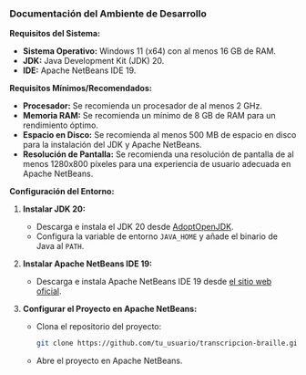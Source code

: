 ### Documentación del Ambiente de Desarrollo

**Requisitos del Sistema:**
- **Sistema Operativo:** Windows 11 (x64) con al menos 16 GB de RAM.
- **JDK:** Java Development Kit (JDK) 20.
- **IDE:** Apache NetBeans IDE 19.

**Requisitos Mínimos/Recomendados:**

- **Procesador:** Se recomienda un procesador de al menos 2 GHz.
- **Memoria RAM:** Se recomienda un mínimo de 8 GB de RAM para un rendimiento óptimo.
- **Espacio en Disco:** Se recomienda al menos 500 MB de espacio en disco para la instalación del JDK y Apache NetBeans.
- **Resolución de Pantalla:** Se recomienda una resolución de pantalla de al menos 1280x800 píxeles para una experiencia de usuario adecuada en Apache NetBeans.

**Configuración del Entorno:**
1. **Instalar JDK 20:**
   - Descarga e instala el JDK 20 desde [AdoptOpenJDK](https://adoptopenjdk.net/).
   - Configura la variable de entorno `JAVA_HOME` y añade el binario de Java al `PATH`.

2. **Instalar Apache NetBeans IDE 19:**
   - Descarga e instala Apache NetBeans IDE 19 desde [el sitio web oficial](https://netbeans.apache.org/download/nb120/nb120.html).

3. **Configurar el Proyecto en Apache NetBeans:**
   - Clona el repositorio del proyecto:
     ```sh
     git clone https://github.com/tu_usuario/transcripcion-braille.git
     ```
   - Abre el proyecto en Apache NetBeans.